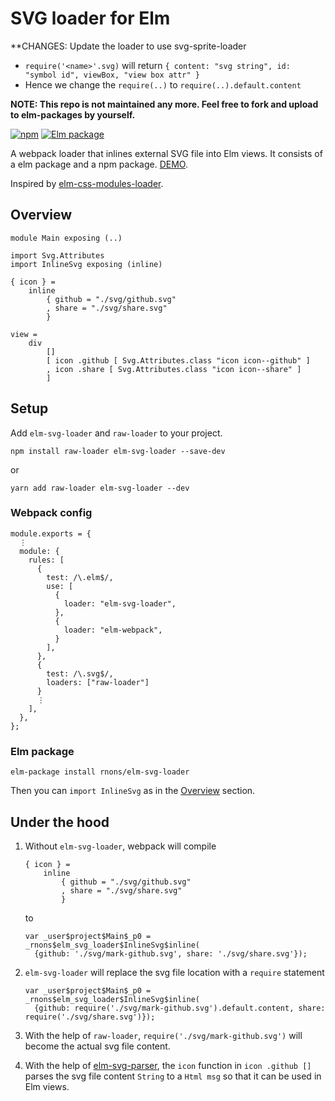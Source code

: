 # SVG loader for Elm

**CHANGES: Update the loader to use svg-sprite-loader
* `require('<name>'.svg)` will return `{ content: "svg string", id: "symbol id", viewBox, "view box attr" }`
* Hence we change the `require(..)` to `require(..).default.content`

**NOTE: This repo is not maintained any more. Feel free to fork and upload to elm-packages by yourself.**

[![npm](https://img.shields.io/npm/v/elm-svg-loader.svg)](https://www.npmjs.com/package/elm-svg-loader)
[![Elm package](https://img.shields.io/elm-package/v/rnons/elm-svg-loader.svg)](http://package.elm-lang.org/packages/rnons/elm-svg-loader/latest)

A webpack loader that inlines external SVG file into Elm views. It consists of a elm package and a npm package. [DEMO](https://rnons.github.io/elm-svg-loader).

Inspired by [elm-css-modules-loader](https://github.com/cultureamp/elm-css-modules-loader).

## Overview

```
module Main exposing (..)

import Svg.Attributes
import InlineSvg exposing (inline)

{ icon } =
    inline
        { github = "./svg/github.svg"
        , share = "./svg/share.svg"
        }

view =
    div
        []
        [ icon .github [ Svg.Attributes.class "icon icon--github" ]
        , icon .share [ Svg.Attributes.class "icon icon--share" ]
        ]
```

## Setup

Add `elm-svg-loader` and `raw-loader` to your project.

```
npm install raw-loader elm-svg-loader --save-dev
```

or

```
yarn add raw-loader elm-svg-loader --dev
```

### Webpack config

```
module.exports = {
  ⋮
  module: {
    rules: [
      {
        test: /\.elm$/,
        use: [
          {
            loader: "elm-svg-loader",
          },
          {
            loader: "elm-webpack",
          }
        ],
      },
      {
        test: /\.svg$/,
        loaders: ["raw-loader"]
      }
      ⋮
    ],
  },
};
```

### Elm package

```
elm-package install rnons/elm-svg-loader
```

Then you can `import InlineSvg` as in the [Overview](#overview) section.


## Under the hood

1. Without `elm-svg-loader`, webpack will compile

    ```
    { icon } =
        inline
            { github = "./svg/github.svg"
            , share = "./svg/share.svg"
            }
    ```

    to

    ```
    var _user$project$Main$_p0 = _rnons$elm_svg_loader$InlineSvg$inline(
      {github: './svg/mark-github.svg', share: './svg/share.svg'});
    ```

2. `elm-svg-loader` will replace the svg file location with a `require` statement

    ```
    var _user$project$Main$_p0 = _rnons$elm_svg_loader$InlineSvg$inline(
      {github: require('./svg/mark-github.svg').default.content , share: require('./svg/share.svg')});
    ```

3. With the help of `raw-loader`, `require('./svg/mark-github.svg')` will become the actual svg file content.

4. With the help of [elm-svg-parser](https://github.com/rnons/elm-svg-parser), the `icon` function in `icon .github []` parses the svg file content `String` to a `Html msg` so that it can be used in Elm views.

